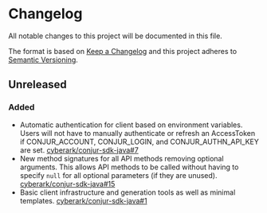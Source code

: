 # Changelog
All notable changes to this project will be documented in this file.

The format is based on [Keep a Changelog](http://keepachangelog.com/en/1.0.0/)
and this project adheres to [Semantic Versioning](http://semver.org/spec/v2.0.0.html).

## Unreleased
### Added
- Automatic authentication for client based on environment variables. Users will not have to manually
  authenticate or refresh an AccessToken if CONJUR_ACCOUNT, CONJUR_LOGIN, and CONJUR_AUTHN_API_KEY are set.
  [cyberark/conjur-sdk-java#7](https://github.com/cyberark/conjur-sdk-java/issues/7)
- New method signatures for all API methods removing optional arguments. This allows API
  methods to be called without having to specify `null` for all optional parameters (if they are unused).
  [cyberark/conjur-sdk-java#15](https://github.com/cyberark/conjur-sdk-java/pull/15)
- Basic client infrastructure and generation tools as well as minimal templates.
  [cyberark/conjur-sdk-java#1](https://github.com/cyberark/conjur-sdk-java/pull/1)
